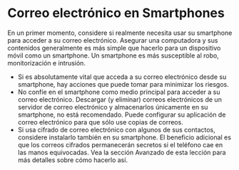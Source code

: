 [Title]: # (Correo electrónico en smartphones)
[Order]: # (10)

# Correo electrónico en Smartphones

En un primer momento, considere si realmente necesita usar su smartphone para acceder a su correo electrónico. Asegurar una computadora y sus contenidos generalmente es más simple que hacerlo para un dispositivo móvil como un smartphone. Un smartphone es más susceptible al robo, monitorización e intrusión.

*   Si es absolutamente vital que acceda a su correo electrónico desde su smartphone, hay acciones que puede tomar para minimizar los riesgos.
*   No confíe en el smartphone como medio principal para acceder a su correo electrónico. Descargar (y eliminar) correos electrónicos de un servidor de correo electrónico y almacenarlos únicamente en su smartphone, no está recomendado. Puede configurar su aplicación de correo electrónico para que sólo use copias de correos.
*   Si usa cifrado de correo electrónico con algunos de sus contactos, considere instalarlo también en su smartphone. El beneficio adicional es que los correos cifrados permanecerán secretos si el teléfono cae en las manos equivocadas. Vea la sección Avanzado de esta lección para más detalles sobre cómo hacerlo así.